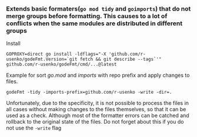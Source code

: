 ### Extends basic formaters(`go mod tidy` and `goimports`) that do not merge groups before formatting. This causes to a lot of conflicts when the same modules are distributed in different groups

Install
```shell
GOPROXY=direct go install -ldflags="-X 'github.com/r-usenko/godeFmt.Version=`git fetch && git describe --tags`'" github.com/r-usenko/godeFmt/cmd/...@latest
```

Example for sort *go.mod* and *imports* with repo prefix and apply changes to files.

```shell
godeFmt -tidy -imports-prefix=github.com/r-usenko -write -dir=.
```

Unfortunately, due to the specificity, it is not possible to process the files in all cases without making changes to the files themselves, so that it can be used as a check. Although most of the formatter errors can be catched and rollback to the original state of the files. 
Do not forget about this if you do not use the `-write` flag
